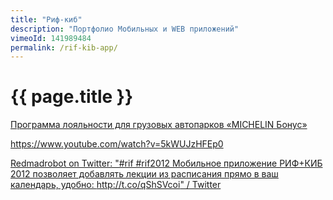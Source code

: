 ```yaml
---
title: "Риф-киб"
description: "Портфолио Мобильных и WEB приложений"
vimeoId: 141989484
permalink: /rif-kib-app/
---
```


# {{ page.title }}

[Программа лояльности для грузовых автопарков «MICHELIN Бонус»](https://media.michelin.ru/navi/programma-loyalnosti-dlya-gruzovih-avtoparkov-michelin-bonus/)

https://www.youtube.com/watch?v=5kWUJzHFEp0

[Redmadrobot on Twitter: "#rif #rif2012 Мобильное приложение РИФ+КИБ 2012 позволяет добавлять лекции из расписания прямо в ваш календарь, удобно: http://t.co/qShSVcoi" / Twitter](https://twitter.com/redmadrobot/status/192559500383891456)
